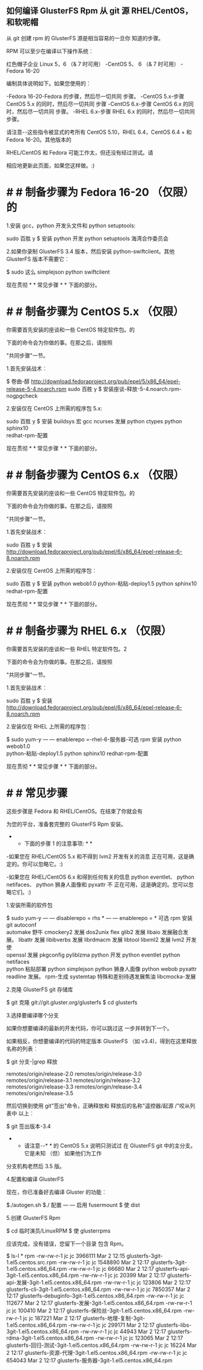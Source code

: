 如何编译 GlusterFS Rpm 从 git 源 RHEL/CentOS，和软呢帽
--------------------------------------------------------------------------

从 git 创建 rpm 的 GlusterFS 源是相当容易的一旦你
知道的步骤。

RPM 可以至少在编译以下操作系统︰

红色帽子企业 Linux 5，6 （& 7 时可用）
-CentOS 5、 6 （& 7 时可用）
-Fedora 16-20

编制具体说明如下。如果您使用的︰


-Fedora 16-20-Fedora 的步骤，然后尽一切共同
步骤。
-CentOS 5.x-步骤 CentOS 5.x 的同时，然后尽一切共同
步骤
-CentOS 6.x-步骤 CentOS 6.x 的同时，然后尽一切共同
步骤。
-RHEL 6.x-步骤 RHEL 6.x 的同时，然后尽一切共同
步骤。

请注意--这些指令被显式的考所有 CentOS
5.10，RHEL 6.4，CentOS 6.4 + 和 Fedora 16-20。其他版本的

RHEL/CentOS 和 Fedora 可能工作太，但还没有经过测试。请

相应地更新此页面，如果您这样做。:)


# # # 制备步骤为 Fedora 16-20 （仅限） 的

1.安装 gcc，python 开发头文件和 python setuptools:

sudo 百胜 y $ 安装 python 开发 python setuptools 海湾合作委员会

2.如果你录制 GlusterFS 3.4 版本，然后安装
python-swiftclient。其他 GlusterFS 版本不需要它︰


$ sudo 这么 simplejson python swiftclient

现在贯彻 * * 常见步骤 * * 下面的部分。

# # # 制备步骤为 CentOS 5.x （仅限）

你需要首先安装的座谈和一些 CentOS 特定软件包。的

下面的命令会为你做的事。在那之后，请按照

"共同步骤"一节。

1.首先安装战术︰

$ 卷曲-醇 http://download.fedoraproject.org/pub/epel/5/x86_64/epel-release-5-4.noarch.rpm
sudo 百胜 y $ 安装座谈-释放-5-4.noarch.rpm-nogpgcheck

2.安装仅在 CentOS 上所需的程序包 5.x:

sudo 百胜 y $ 安装 buildsys 宏 gcc ncurses 发展 python ctypes python sphinx10 \
redhat-rpm-配置

现在贯彻 * * 常见步骤 * * 下面的部分。

# # # 制备步骤为 CentOS 6.x （仅限）

你需要首先安装的座谈和一些 CentOS 特定软件包。的

下面的命令会为你做的事。在那之后，请按照

"共同步骤"一节。

1.首先安装战术︰

sudo 百胜 y $ 安装 http://download.fedoraproject.org/pub/epel/6/x86_64/epel-release-6-8.noarch.rpm

2.安装仅在 CentOS 上所需的程序包︰

sudo 百胜 y $ 安装 python webob1.0 python-粘贴-deploy1.5 python sphinx10 redhat-rpm-配置

现在贯彻 * * 常见步骤 * * 下面的部分。

# # # 制备步骤为 RHEL 6.x （仅限）

你需要首先安装的座谈和一些 RHEL 特定软件包。2

下面的命令会为你做的事。在那之后，请按照

"共同步骤"一节。

1.首先安装战术︰

sudo 百胜 y $ 安装 http://download.fedoraproject.org/pub/epel/6/x86_64/epel-release-6-8.noarch.rpm

2.安装仅在 RHEL 上所需的程序包︰

$ sudo yum-y — — enablerepo =-rhel-6-服务器-可选 rpm 安装 python webob1.0 \
python-粘贴-deploy1.5 python sphinx10 redhat-rpm-配置

现在贯彻 * * 常见步骤 * * 下面的部分。

# # # 常见步骤

这些步骤是 Fedora 和 RHEL/CentOS。在结束了你就会有

为您的平台，准备套完整的 GlusterFS Rpm
安装。

* * 下面的步骤 1 的注意事项: * *

-如果您在 RHEL/CentOS 5.x 和不得到 lvm2 开发有关的消息
正在可用，这是确定的。你可以忽略它。:)

-如果您在 RHEL/CentOS 6.x 和得到任何有关的信息
python eventlet、 python netifaces、 python 狮身人面像和 pyxattr 不
正在可用，这是确定的。您可以忽略它们。:)


1.安装所需的软件包

$ sudo yum-y — — disablerepo = rhs * — — enablerepo = * 可选 rpm 安装 git autoconf \
automake 野牛 cmockery2 发展 dos2unix flex glib2 发展 libaio 发展融合发展。
libattr 发展 libibverbs 发展 librdmacm 发展 libtool libxml2 发展 lvm2 开发使 \
openssl 发展 pkgconfig pyliblzma python 开发 python eventlet python netifaces \
python 粘贴部署 python simplejson python 狮身人面像 python webob pyxattr readline 发展。
rpm-生成 systemtap 特殊和差别待遇发展焦油 libcmocka-发展

2.克隆 GlusterFS git 存储库

$ git 克隆 git://git.gluster.org/glusterfs
$ cd glusterfs

3.选择要编译哪个分支

如果你想要编译的最新的开发代码，你可以跳过这
一步并转到下一个。

如果相反，你想要编译的代码的特定版本
GlusterFS （如 v3.4)，得到在这里释放名称的列表︰

$ git 分支-|grep 释放

remotes/origin/release-2.0
remotes/origin/release-3.0
remotes/origin/release-3.1
remotes/origin/release-3.2
remotes/origin/release-3.3
remotes/origin/release-3.4
remotes/origin/release-3.5

然后切换到使用 git"签出"命令，正确释放和
释放后的名称"遥控器/起源 /"咬从列表中
以上︰

$ git 签出版本-3.4

* * 请注意--* * 的 CentOS 5.x 说明只测试过
在 GlusterFS git 中的主分支。它是未知 （但） 如果他们为工作

分支机构老然后 3.5 版。

4.配置和编译 GlusterFS

现在，你已准备好去编译 Gluster 的功能︰

$./autogen.sh
$./ 配置 — — 启用 fusermount
$ 使 dist

5.创建 GlusterFS Rpm

$ cd 临时演员/LinuxRPM
$ 使 glusterrpms

应该完成，没有错误，您留下一个目录
包含 Rpm。

$ ls-l * rpm
-rw-rw-r-1 jc jc 3966111 Mar 2 12:15 glusterfs-3git-1.el5.centos.src.rpm
-rw-rw-r-1 jc jc 1548890 Mar 2 12:17 glusterfs-3git-1.el5.centos.x86_64.rpm
-rw-rw-r-1 jc jc 66680 Mar 2 12:17 glusterfs-api-3git-1.el5.centos.x86_64.rpm
-rw-rw-r-1 jc jc 20399 Mar 2 12:17 glusterfs-api-发展-3git-1.el5.centos.x86_64.rpm
-rw-rw-r-1 jc jc 123806 Mar 2 12:17 glusterfs-cli-3git-1.el5.centos.x86_64.rpm
-rw-rw-r-1 jc jc 7850357 Mar 2 12:17 glusterfs-debuginfo-3git-1.el5.centos.x86_64.rpm
-rw-rw-r-1 jc jc 112677 Mar 2 12:17 glusterfs-发展-3git-1.el5.centos.x86_64.rpm
-rw-rw-r-1 jc jc 100410 Mar 2 12:17 glusterfs-保险丝-3git-1.el5.centos.x86_64.rpm
-rw-rw-r-1 jc jc 187221 Mar 2 12:17 glusterfs-地理-复制-3git-1.el5.centos.x86_64.rpm
-rw-rw-r-1 jc jc 299171 Mar 2 12:17 glusterfs-libs-3git-1.el5.centos.x86_64.rpm
-rw-rw-r-1 jc jc 44943 Mar 2 12:17 glusterfs-rdma-3git-1.el5.centos.x86_64.rpm
-rw-rw-r-1 jc jc 123065 Mar 2 12:17 glusterfs-回归-测试-3git-1.el5.centos.x86_64.rpm
-rw-rw-r-1 jc jc 16224 Mar 2 12:17 glusterfs-资源-代理-3git-1.el5.centos.x86_64.rpm
-rw-rw-r-1 jc jc 654043 Mar 2 12:17 glusterfs-服务器-3git-1.el5.centos.x86_64.rpm
